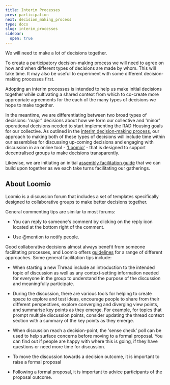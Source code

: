 ```yaml
---
title: Interim Processes
prev: participation
next: decision_making_process
type: docs
slug: interim_processes
sidebar:
  open: true
---
```


We will need to make a lot of decisions together. 

To create a participatory decision-making process we will need to agree on how and when different types of decisions are made by whom. This will take time. It may also be useful to experiment with some different decision-making processes first.

Adopting an interim processes is intended to help us make initial decisions together while cultivating a shared context from which to co-create more appropriate agreements for the each of the many types of decisions we hope to make together. 

In the meantime, we are differentiating between two broad types of decisions: 'major' decisions about how we form our collective and 'minor' operational decisions needed to start implementing the RAD Housing goals for our collective. As outlined in the [interim decision-making process](/handbook/Interim_processes/decision_making_process), our approach to making both of these types of decisions will include time within our assemblies for discussing up-coming decisions and engaging with discussion in an online tool - ['Loomio'](handbook/content/handbook/Guides/Loomio_intro.md) - that is designed to support decentralised groups to make decisions transparently. 

Likewise, we are initiating an initial [assembly facilitation guide](/handbook/Interim_processes/assembly_facilitation) that we can build upon together as we each take turns facilitating our gatherings.

## About Loomio 

Loomio is a discussion forum that includes a set of templates specifically designed to collaborative groups to make better  decisions together. 

General commenting tips are similar to most forums:

  * You can reply to someone's comment by clicking on the reply icon located at the bottom right of the comment.

  * Use @mention to notify people.

Good collaborative decisions almost always benefit from someone facilitating processes, and Loomio offers [guidelines](https://help.loomio.com/en/user_manual/getting_started/decisions/index.html) for a range of different approaches. Some general facilitation tips include: 

 * When starting a new Thread include an introduction to the intended topic of discussion as well as any context-setting information needed for everyone in the group to understand the purpose of the discussion and meaningfully participate.

 * During the discussion, there are various tools for helping to create space to explore and test ideas, encourage people to share from their different perspectives, explore converging and diverging view points, and summarise key points as they emerge. For example, for topics that prompt multiple discussion points, consider updating the thread context section with a summary of the key points as they emerge.

 * When discussion reach a decision-point, the 'sense check' poll can be used to help surface concerns before moving to a formal proposal. You can find out if people are happy with where this is going, if they have questions or need more time for discussion.

 * To move the discussion towards a decision outcome, it is important to raise a formal proposal

 * Following a formal proposal, it is important to advice participants of the proposal outcome.
